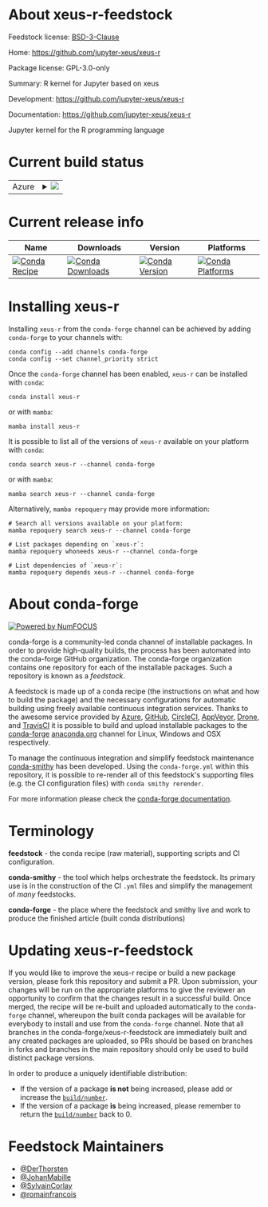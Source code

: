 About xeus-r-feedstock
======================

Feedstock license: [BSD-3-Clause](https://github.com/conda-forge/xeus-r-feedstock/blob/main/LICENSE.txt)

Home: https://github.com/jupyter-xeus/xeus-r

Package license: GPL-3.0-only

Summary: R kernel for Jupyter based on xeus

Development: https://github.com/jupyter-xeus/xeus-r

Documentation: https://github.com/jupyter-xeus/xeus-r

Jupyter kernel for the R programming language

Current build status
====================


<table>
    
  <tr>
    <td>Azure</td>
    <td>
      <details>
        <summary>
          <a href="https://dev.azure.com/conda-forge/feedstock-builds/_build/latest?definitionId=20737&branchName=main">
            <img src="https://dev.azure.com/conda-forge/feedstock-builds/_apis/build/status/xeus-r-feedstock?branchName=main">
          </a>
        </summary>
        <table>
          <thead><tr><th>Variant</th><th>Status</th></tr></thead>
          <tbody><tr>
              <td>linux_64_r_base4.3</td>
              <td>
                <a href="https://dev.azure.com/conda-forge/feedstock-builds/_build/latest?definitionId=20737&branchName=main">
                  <img src="https://dev.azure.com/conda-forge/feedstock-builds/_apis/build/status/xeus-r-feedstock?branchName=main&jobName=linux&configuration=linux%20linux_64_r_base4.3" alt="variant">
                </a>
              </td>
            </tr><tr>
              <td>linux_64_r_base4.4</td>
              <td>
                <a href="https://dev.azure.com/conda-forge/feedstock-builds/_build/latest?definitionId=20737&branchName=main">
                  <img src="https://dev.azure.com/conda-forge/feedstock-builds/_apis/build/status/xeus-r-feedstock?branchName=main&jobName=linux&configuration=linux%20linux_64_r_base4.4" alt="variant">
                </a>
              </td>
            </tr><tr>
              <td>linux_aarch64_r_base4.3</td>
              <td>
                <a href="https://dev.azure.com/conda-forge/feedstock-builds/_build/latest?definitionId=20737&branchName=main">
                  <img src="https://dev.azure.com/conda-forge/feedstock-builds/_apis/build/status/xeus-r-feedstock?branchName=main&jobName=linux&configuration=linux%20linux_aarch64_r_base4.3" alt="variant">
                </a>
              </td>
            </tr><tr>
              <td>linux_aarch64_r_base4.4</td>
              <td>
                <a href="https://dev.azure.com/conda-forge/feedstock-builds/_build/latest?definitionId=20737&branchName=main">
                  <img src="https://dev.azure.com/conda-forge/feedstock-builds/_apis/build/status/xeus-r-feedstock?branchName=main&jobName=linux&configuration=linux%20linux_aarch64_r_base4.4" alt="variant">
                </a>
              </td>
            </tr><tr>
              <td>linux_ppc64le_r_base4.3</td>
              <td>
                <a href="https://dev.azure.com/conda-forge/feedstock-builds/_build/latest?definitionId=20737&branchName=main">
                  <img src="https://dev.azure.com/conda-forge/feedstock-builds/_apis/build/status/xeus-r-feedstock?branchName=main&jobName=linux&configuration=linux%20linux_ppc64le_r_base4.3" alt="variant">
                </a>
              </td>
            </tr><tr>
              <td>linux_ppc64le_r_base4.4</td>
              <td>
                <a href="https://dev.azure.com/conda-forge/feedstock-builds/_build/latest?definitionId=20737&branchName=main">
                  <img src="https://dev.azure.com/conda-forge/feedstock-builds/_apis/build/status/xeus-r-feedstock?branchName=main&jobName=linux&configuration=linux%20linux_ppc64le_r_base4.4" alt="variant">
                </a>
              </td>
            </tr><tr>
              <td>osx_64_r_base4.3</td>
              <td>
                <a href="https://dev.azure.com/conda-forge/feedstock-builds/_build/latest?definitionId=20737&branchName=main">
                  <img src="https://dev.azure.com/conda-forge/feedstock-builds/_apis/build/status/xeus-r-feedstock?branchName=main&jobName=osx&configuration=osx%20osx_64_r_base4.3" alt="variant">
                </a>
              </td>
            </tr><tr>
              <td>osx_64_r_base4.4</td>
              <td>
                <a href="https://dev.azure.com/conda-forge/feedstock-builds/_build/latest?definitionId=20737&branchName=main">
                  <img src="https://dev.azure.com/conda-forge/feedstock-builds/_apis/build/status/xeus-r-feedstock?branchName=main&jobName=osx&configuration=osx%20osx_64_r_base4.4" alt="variant">
                </a>
              </td>
            </tr><tr>
              <td>osx_arm64_r_base4.3</td>
              <td>
                <a href="https://dev.azure.com/conda-forge/feedstock-builds/_build/latest?definitionId=20737&branchName=main">
                  <img src="https://dev.azure.com/conda-forge/feedstock-builds/_apis/build/status/xeus-r-feedstock?branchName=main&jobName=osx&configuration=osx%20osx_arm64_r_base4.3" alt="variant">
                </a>
              </td>
            </tr><tr>
              <td>osx_arm64_r_base4.4</td>
              <td>
                <a href="https://dev.azure.com/conda-forge/feedstock-builds/_build/latest?definitionId=20737&branchName=main">
                  <img src="https://dev.azure.com/conda-forge/feedstock-builds/_apis/build/status/xeus-r-feedstock?branchName=main&jobName=osx&configuration=osx%20osx_arm64_r_base4.4" alt="variant">
                </a>
              </td>
            </tr><tr>
              <td>win_64_r_base4.3</td>
              <td>
                <a href="https://dev.azure.com/conda-forge/feedstock-builds/_build/latest?definitionId=20737&branchName=main">
                  <img src="https://dev.azure.com/conda-forge/feedstock-builds/_apis/build/status/xeus-r-feedstock?branchName=main&jobName=win&configuration=win%20win_64_r_base4.3" alt="variant">
                </a>
              </td>
            </tr><tr>
              <td>win_64_r_base4.4</td>
              <td>
                <a href="https://dev.azure.com/conda-forge/feedstock-builds/_build/latest?definitionId=20737&branchName=main">
                  <img src="https://dev.azure.com/conda-forge/feedstock-builds/_apis/build/status/xeus-r-feedstock?branchName=main&jobName=win&configuration=win%20win_64_r_base4.4" alt="variant">
                </a>
              </td>
            </tr>
          </tbody>
        </table>
      </details>
    </td>
  </tr>
</table>

Current release info
====================

| Name | Downloads | Version | Platforms |
| --- | --- | --- | --- |
| [![Conda Recipe](https://img.shields.io/badge/recipe-xeus--r-green.svg)](https://anaconda.org/conda-forge/xeus-r) | [![Conda Downloads](https://img.shields.io/conda/dn/conda-forge/xeus-r.svg)](https://anaconda.org/conda-forge/xeus-r) | [![Conda Version](https://img.shields.io/conda/vn/conda-forge/xeus-r.svg)](https://anaconda.org/conda-forge/xeus-r) | [![Conda Platforms](https://img.shields.io/conda/pn/conda-forge/xeus-r.svg)](https://anaconda.org/conda-forge/xeus-r) |

Installing xeus-r
=================

Installing `xeus-r` from the `conda-forge` channel can be achieved by adding `conda-forge` to your channels with:

```
conda config --add channels conda-forge
conda config --set channel_priority strict
```

Once the `conda-forge` channel has been enabled, `xeus-r` can be installed with `conda`:

```
conda install xeus-r
```

or with `mamba`:

```
mamba install xeus-r
```

It is possible to list all of the versions of `xeus-r` available on your platform with `conda`:

```
conda search xeus-r --channel conda-forge
```

or with `mamba`:

```
mamba search xeus-r --channel conda-forge
```

Alternatively, `mamba repoquery` may provide more information:

```
# Search all versions available on your platform:
mamba repoquery search xeus-r --channel conda-forge

# List packages depending on `xeus-r`:
mamba repoquery whoneeds xeus-r --channel conda-forge

# List dependencies of `xeus-r`:
mamba repoquery depends xeus-r --channel conda-forge
```


About conda-forge
=================

[![Powered by
NumFOCUS](https://img.shields.io/badge/powered%20by-NumFOCUS-orange.svg?style=flat&colorA=E1523D&colorB=007D8A)](https://numfocus.org)

conda-forge is a community-led conda channel of installable packages.
In order to provide high-quality builds, the process has been automated into the
conda-forge GitHub organization. The conda-forge organization contains one repository
for each of the installable packages. Such a repository is known as a *feedstock*.

A feedstock is made up of a conda recipe (the instructions on what and how to build
the package) and the necessary configurations for automatic building using freely
available continuous integration services. Thanks to the awesome service provided by
[Azure](https://azure.microsoft.com/en-us/services/devops/), [GitHub](https://github.com/),
[CircleCI](https://circleci.com/), [AppVeyor](https://www.appveyor.com/),
[Drone](https://cloud.drone.io/welcome), and [TravisCI](https://travis-ci.com/)
it is possible to build and upload installable packages to the
[conda-forge](https://anaconda.org/conda-forge) [anaconda.org](https://anaconda.org/)
channel for Linux, Windows and OSX respectively.

To manage the continuous integration and simplify feedstock maintenance
[conda-smithy](https://github.com/conda-forge/conda-smithy) has been developed.
Using the ``conda-forge.yml`` within this repository, it is possible to re-render all of
this feedstock's supporting files (e.g. the CI configuration files) with ``conda smithy rerender``.

For more information please check the [conda-forge documentation](https://conda-forge.org/docs/).

Terminology
===========

**feedstock** - the conda recipe (raw material), supporting scripts and CI configuration.

**conda-smithy** - the tool which helps orchestrate the feedstock.
                   Its primary use is in the construction of the CI ``.yml`` files
                   and simplify the management of *many* feedstocks.

**conda-forge** - the place where the feedstock and smithy live and work to
                  produce the finished article (built conda distributions)


Updating xeus-r-feedstock
=========================

If you would like to improve the xeus-r recipe or build a new
package version, please fork this repository and submit a PR. Upon submission,
your changes will be run on the appropriate platforms to give the reviewer an
opportunity to confirm that the changes result in a successful build. Once
merged, the recipe will be re-built and uploaded automatically to the
`conda-forge` channel, whereupon the built conda packages will be available for
everybody to install and use from the `conda-forge` channel.
Note that all branches in the conda-forge/xeus-r-feedstock are
immediately built and any created packages are uploaded, so PRs should be based
on branches in forks and branches in the main repository should only be used to
build distinct package versions.

In order to produce a uniquely identifiable distribution:
 * If the version of a package **is not** being increased, please add or increase
   the [``build/number``](https://docs.conda.io/projects/conda-build/en/latest/resources/define-metadata.html#build-number-and-string).
 * If the version of a package **is** being increased, please remember to return
   the [``build/number``](https://docs.conda.io/projects/conda-build/en/latest/resources/define-metadata.html#build-number-and-string)
   back to 0.

Feedstock Maintainers
=====================

* [@DerThorsten](https://github.com/DerThorsten/)
* [@JohanMabille](https://github.com/JohanMabille/)
* [@SylvainCorlay](https://github.com/SylvainCorlay/)
* [@romainfrancois](https://github.com/romainfrancois/)

